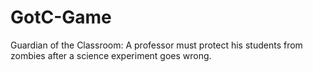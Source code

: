 # GotC-Game
Guardian of the Classroom: A professor must protect his students from zombies after a science experiment goes wrong.
